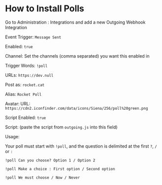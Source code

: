 # How to Install Polls

Go to Administration : Integrations and add a new Outgoing Webhook Integration

Event Trigger: `Message Sent`

Enabled: `true`

Channel: Set the channels (comma separated) you want this enabled in

Trigger Words: `!poll`

URLs: `https://dev.null`

Post as: `rocket.cat`

Alias: `Rocket Poll`

Avatar: URL: `https://cdn2.iconfinder.com/data/icons/Siena/256/poll%20green.png`

Script Enabled: `true`

Script: (paste the script from `outgoing.js` into this field)

Usage:

Your poll must start with `!poll`, and the question is delimited at the first `?`, `/` or `:`


	!poll Can you choose? Option 1 / Option 2

	!poll Make a choice : First option / Second option

	!poll We must choose / Now / Never
